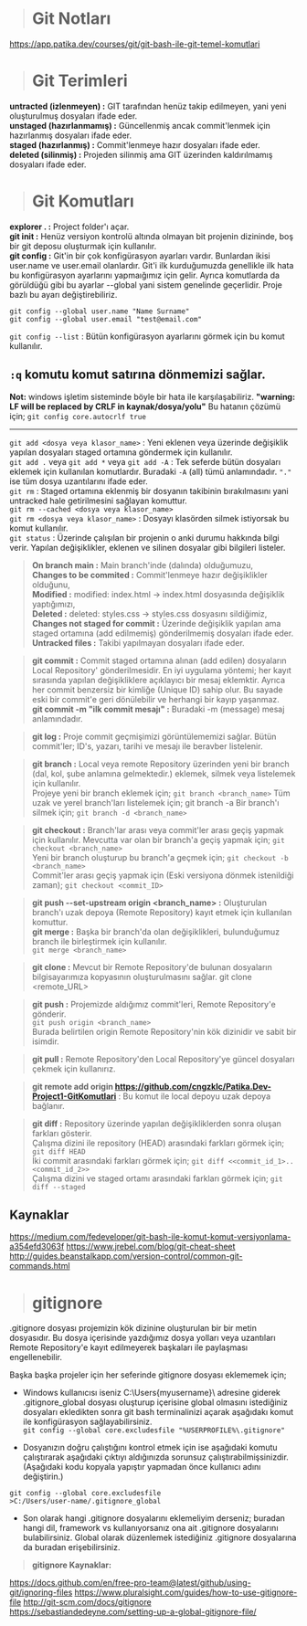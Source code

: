 ># Git Notları 
https://app.patika.dev/courses/git/git-bash-ile-git-temel-komutlari

># Git Terimleri 
**untracted (izlenmeyen)   :** GIT tarafından henüz takip edilmeyen, yani yeni oluşturulmuş dosyaları ifade eder.   
**unstaged (hazırlanmamış) :** Güncellenmiş ancak commit'lenmek için hazırlanmış dosyaları ifade eder.  
**staged (hazırlanmış)     :** Commit'lenmeye hazır dosyaları ifade eder.   
**deleted (silinmiş)       :** Projeden silinmiş ama GIT üzerinden kaldırılmamış dosyaları ifade eder.

># Git Komutları
**explorer .               :** Project folder'ı açar.   
**git init                 :** Henüz versiyon kontrolü altında olmayan bit projenin dizininde, boş bir git deposu oluşturmak için kullanılır.   
**git config               :** Git'in bir çok konfigürasyon ayarları vardır. Bunlardan ikisi user.name ve user.email olanlardır. Git'i ilk kurduğumuzda genellikle ilk hata bu konfigürasyon ayarlarını yapmaığımız için gelir. Ayrıca komutlarda da görüldüğü gibi bu ayarlar --global yani sistem genelinde geçerlidir. Proje bazlı bu ayarı değiştirebiliriz.

```
git config --global user.name "Name Surname"
git config --global user.email "test@email.com"
```

`git config --list`        : Bütün konfigürasyon ayarlarını görmek için bu komut kullanılır.

` :q ` komutu komut satırına dönmemizi sağlar. 
---
**Not:** windows işletim sisteminde böyle bir hata ile karşılaşabiliriz. **"warning: LF will be replaced by CRLF in kaynak/dosya/yolu"**
Bu hatanın çözümü için; `git config core.autocrlf true`

---

`git add <dosya veya klasor_name>`          : Yeni eklenen veya üzerinde değişiklik yapılan dosyaları staged ortamına göndermek için kullanılır.    
`git add .` veya `git add *` veya `git add -A`  : Tek seferde bütün dosyaları eklemek için kullanılan komutlardır. Buradaki `-A` (all) tümü anlamındadır. `"."` ise tüm dosya uzantılarını ifade eder.  
`git rm`                   : Staged ortamına eklenmiş bir dosyanın takibinin bırakılmasını yani untracked hale getirilmesini sağlayan komuttur.     
`git rm --cached <dosya veya klasor_name>`  
`git rm <dosya veya klasor_name>` : Dosyayı klasörden silmek istiyorsak bu komut kullanılır.    
`git status`               : Üzerinde çalışılan bir projenin o anki durumu hakkında bilgi verir. Yapılan değişiklikler, eklenen ve silinen dosyalar gibi bilgileri listeler.

>**On branch main                :** Main branch'inde (dalında) olduğumuzu,  
**Changes to be commited        :** Commit'lenmeye hazır değişiklikler olduğunu,    
**Modified                      :** modified: index.html -> index.html dosyasında değişiklik yaptığımızı,   
**Deleted                       :** deleted: styles.css -> styles.css dosyasını sildiğimiz,     
**Changes not staged for commit :** Üzerinde değişiklik yapılan ama staged ortamına (add edilmemiş) gönderilmemiş dosyaları ifade eder.     
**Untracked files               :**  Takibi yapılmayan dosyaları ifade eder. 

>**git commit               :** Commit staged ortamına alınan (add edilen) dosyaların Local Repository' gönderilmesidir. En iyi uygulama yöntemi; her kayıt sırasında yapılan değişikliklere açıklayıcı bir mesaj eklemktir. Ayrıca her commit benzersiz bir kimliğe (Unique ID) sahip olur. Bu sayade eski bir commit'e geri dönülebilir ve herhangi bir kayıp yaşanmaz.   
**git commit -m "ilk commit mesajı" :** Buradaki -m (message) mesaj anlamındadır.

>**git log                  :** Proje commit geçmişimizi görüntülememizi sağlar. Bütün commit'ler; ID's, yazarı, tarihi ve mesajı ile beravber listelenir.

>**git branch               :** Local veya remote Repository üzerinden yeni bir branch (dal, kol, şube anlamına gelmektedir.) eklemek, silmek veya listelemek için kullanılır.   
Projeye yeni bir branch eklemek için; `git branch <branch_name>`
Tüm uzak ve yerel branch'ları listelemek için; git branch -a
Bir branch'ı silmek için; `git branch -d <branch_name>`

>**git checkout             :** Branch'lar arası veya commit'ler arası geçiş yapmak için kullanılır. 
Mevcutta var olan bir branch'a geçiş yapmak için; `git checkout <branch_name>`  
Yeni bir branch oluşturup bu branch'a geçmek için; `git checkout -b <branch_name>`  
Commit'ler arası geçiş yapmak için (Eski versiyona dönmek istenildiği zaman); `git checkout <commit_ID>`

>**git push --set-upstream origin <branch_name> :** Oluşturulan branch'ı uzak depoya (Remote Repository) kayıt etmek için kullanılan komuttur.   
**git merge                :** Başka bir branch'da olan değişiklikleri, bulunduğumuz branch ile birleştirmek için kullanılır.   
`git merge <branch_name>`

>**git clone                :** Mevcut bir Remote Repository'de bulunan dosyaların bilgisayarımıza kopyasının oluşturulmasını sağlar.
git clone <remote_URL>  

>**git push                 :** Projemizde aldığımız commit'leri, Remote Repository'e gönderir.  
`git push origin <branch_name>`     
>Burada belirtilen origin Remote Repository'nin kök dizinidir ve sabit bir isimdir. 

>**git pull                 :** Remote Repository'den Local Repository'ye güncel dosyaları çekmek için kullanırız.

>**git remote add origin https://github.com/cngzklc/Patika.Dev-Project1-GitKomutlari** : Bu komut ile local depoyu uzak depoya bağlanır.

>**git diff                 :** Repository üzerinde yapılan değişikliklerden sonra oluşan farkları gösterir.     
Çalışma dizini ile repository (HEAD) arasındaki farkları görmek için; `git diff HEAD`   
İki commit arasındaki farkları görmek için; `git diff <<commit_id_1>..<commit_id_2>>`   
Çalışma dizini ve staged ortamı arasındaki farkları görmek için; `git diff --staged`

## Kaynaklar

https://medium.com/fedeveloper/git-bash-ile-komut-komut-versiyonlama-a354efd3063f
https://www.jrebel.com/blog/git-cheat-sheet
http://guides.beanstalkapp.com/version-control/common-git-commands.html

># gitignore

.gitignore dosyası projemizin kök dizinine oluşturulan bir bir metin dosyasıdır. Bu dosya içerisinde yazdığımız dosya yolları veya uzantıları Remote Repository'e kayıt edilmeyerek başkaları ile paylaşması engellenebilir.

Başka başka projeler için her seferinde gitignore dosyası eklememek için;   
* Windows kullanıcısı iseniz C:\Users\{myusername}\ adresine giderek .gitignore_global dosyası oluşturup içerisine global olmasını istediğiniz dosyaları ekledikten sonra git bash terminalinizi açarak aşağıdakı komut ile konfigürasyon sağlayabilirsiniz.    
`git config --global core.excludesfile "%USERPROFILE%\.gitignore"`

* Dosyanızın doğru çalıştığını kontrol etmek için ise aşağıdaki komutu çalıştırarak aşağıdaki çıktıyı aldığınızda sorunsuz çalıştırabilmişsinizdir. (Aşağıdaki kodu kopyala yapıştır yapmadan önce kullanıcı adını değiştirin.)     

`git config --global core.excludesfile`     
`>C:/Users/user-name/.gitignore_global` 

* Son olarak hangi .gitignore dosyalarını eklemeliyim derseniz; buradan hangi dil, framework vs kullanıyorsanız ona ait .gitignore dosyalarını bulabilirsiniz. Global olarak düzenlemek istediğiniz .gitignore dosyalarına da buradan erişebilirsiniz.

>**gitignore Kaynaklar:**

https://docs.github.com/en/free-pro-team@latest/github/using-git/ignoring-files
https://www.pluralsight.com/guides/how-to-use-gitignore-file
http://git-scm.com/docs/gitignore
https://sebastiandedeyne.com/setting-up-a-global-gitignore-file/

